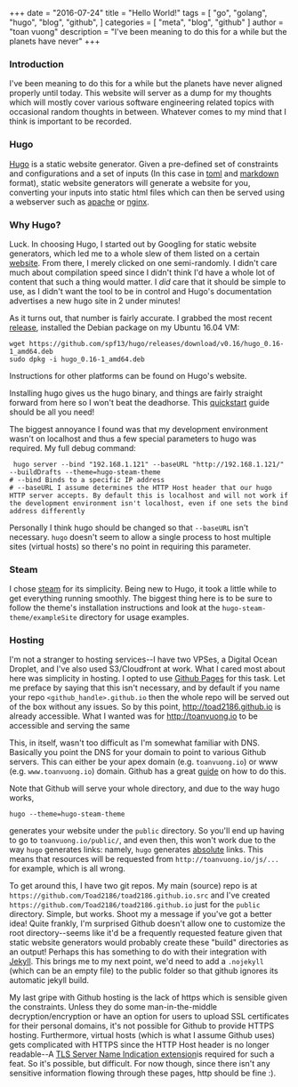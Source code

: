 +++
date = "2016-07-24"
title = "Hello World!"
tags = [
    "go",
    "golang",
    "hugo",
    "blog",
    "github",
]
categories = [
    "meta",
    "blog",
    "github"
]
author = "toan vuong"
description = "I've been meaning to do this for a while but the planets have never"
+++

### **Introduction**
I've been meaning to do this for a while but the planets have never aligned properly until today. This website will server as a dump for my thoughts which will mostly cover various software engineering related topics with occasional random thoughts in between. Whatever comes to my mind that I think is important to be recorded.

### **Hugo**
[Hugo](https://gohugo.io/) is a static website generator. Given a pre-defined set of constraints and configurations and a set of inputs (In this case in [toml](https://github.com/toml-lang/toml) and [markdown](https://daringfireball.net/projects/markdown/) format), static website generators will generate a website for you, converting your inputs into static html files which can then be served using a webserver such as [apache](https://httpd.apache.org/) or [nginx](https://www.nginx.com/resources/wiki/). 

### **Why Hugo?**
Luck. In choosing Hugo, I started out by Googling for static website generators, which led me to a whole slew of them listed on a certain [website](https://www.staticgen.com/). From there, I merely clicked on one semi-randomly. I didn't care much about compilation speed since I didn't think I'd have a whole lot of content that such a thing would matter. I _did_ care that it should be simple to use, as I didn't want the tool to be in control and Hugo's documentation advertises a new hugo site in 2 under minutes!

As it turns out, that number is fairly accurate. I grabbed the most recent [release](https://github.com/spf13/hugo/releases/tag/v0.16), installed the Debian package on my Ubuntu 16.04 VM:
```
wget https://github.com/spf13/hugo/releases/download/v0.16/hugo_0.16-1_amd64.deb
sudo dpkg -i hugo_0.16-1_amd64.deb
```

Instructions for other platforms can be found on Hugo's website.

Installing hugo gives us the hugo binary, and things are fairly straight forward from here so I won't beat the deadhorse. This [quickstart](https://gohugo.io/overview/quickstart/) guide should be all you need!

The biggest annoyance I found was that my development environment wasn't on localhost and thus a few special parameters to hugo was required. My full debug command:
```
 hugo server --bind "192.168.1.121" --baseURL "http://192.168.1.121/" --buildDrafts --theme=hugo-steam-theme
# --bind Binds to a specific IP address
# --baseURL I assume determines the HTTP Host header that our hugo HTTP server accepts. By default this is localhost and will not work if the development environment isn't localhost, even if one sets the bind address differently
 ```
 Personally I think hugo should be changed so that `--baseURL` isn't necessary. `hugo` doesn't seem to allow a single process to host multiple sites (virtual hosts) so there's no point in requiring this parameter.

### **Steam**
I chose [steam](http://themes.gohugo.io/theme/steam/post/creating-a-new-theme/) for its simplicity. Being new to Hugo, it took a little while to get everything running smoothly. The biggest thing here is to be sure to follow the theme's installation instructions and look at the `hugo-steam-theme/exampleSite` directory for usage examples.


### **Hosting**
I'm not a stranger to hosting services--I have two VPSes, a Digital Ocean Droplet, and I've also used S3/Cloudfront at work. What I cared most about here was simplicity in hosting. I opted to use [Github Pages](https://pages.github.com/) for this task. Let me preface by saying that this isn't necessary, and by default if you name your repo `<github_handle>.github.io` then the whole repo will be served out of the box without any issues. So by this point, http://toad2186.github.io is already accessible. What I wanted was for http://toanvuong.io to be accessible and serving the same

This, in itself, wasn't too difficult as I'm somewhat familiar with DNS. Basically you point the DNS for your domain to point to various Github servers. This can either be your apex domain (e.g. `toanvuong.io`) or www (e.g. `www.toanvuong.io`) domain. Github has a great [guide](https://help.github.com/articles/using-a-custom-domain-with-github-pages/) on how to do this.

Note that Github will serve your whole directory, and due to the way hugo works,
```
hugo --theme=hugo-steam-theme
```
generates your website under the `public` directory. So you'll end up having to go to `toanvuong.io/public/`, and even then, this won't work due to the way `hugo` generates links: namely, `hugo` generates [absolute](http://www.coffeecup.com/help/articles/absolute-vs-relative-pathslinks/) links. This means that resources will be requested from `http://toanvuong.io/js/...` for example, which is all wrong.

To get around this, I have two git repos. My main (source) repo is at `https://github.com/Toad2186/toad2186.github.io.src` and I've created `https://github.com/Toad2186/toad2186.github.io` just for the `public` directory. Simple, but works. Shoot my a message if you've got a better idea! Quite frankly, I'm surprised Github doesn't allow one to customize the root directory--seems like it'd be a frequently requested feature given that static website generators would probably create these "build" directories as an output! Perhaps this has something to do with their integration with [Jekyll](https://help.github.com/articles/using-jekyll-as-a-static-site-generator-with-github-pages/). This brings me to my next point, we'd need to add a `.nojekyll` (which can be an empty file) to the public folder so that github ignores its automatic jekyll build.

My last gripe with Github hosting is the lack of https which is sensible given the constraints. Unless they do some man-in-the-middle decryption/encryption or have an option for users to upload SSL certificates for their personal domains, it's not possible for Github to provide HTTPS hosting. Furthermore, virtual hosts (which is what I assume Github uses) gets complicated with HTTPS since the HTTP Host header is no longer readable--A [TLS Server Name Indication extension](https://www.digitalocean.com/community/tutorials/how-to-set-up-multiple-ssl-certificates-on-one-ip-with-apache-on-ubuntu-12-04)is required for such a feat. So it's possible, but difficult. For now though, since there isn't any sensitive information flowing through these pages, http should be fine :).



